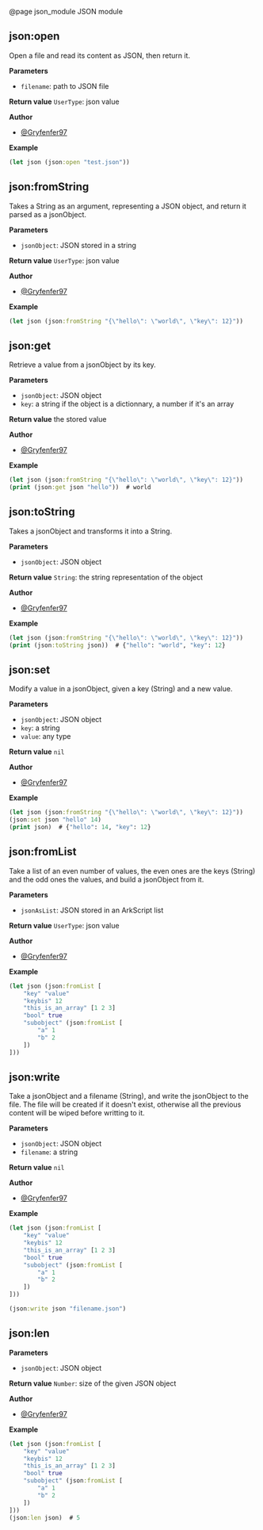@page json_module JSON module

## json:open

Open a file and read its content as JSON, then return it.

**Parameters**
- `filename`: path to JSON file

**Return value** `UserType`: json value

**Author**
- [@Gryfenfer97](https://github.com/Gryfenfer97)

**Example**
```clojure
(let json (json:open "test.json"))
```

## json:fromString

Takes a String as an argument, representing a JSON object, and return it parsed as a jsonObject.

**Parameters**
- `jsonObject`: JSON stored in a string

**Return value** `UserType`: json value

**Author**
- [@Gryfenfer97](https://github.com/Gryfenfer97)

**Example**
```clojure
(let json (json:fromString "{\"hello\": \"world\", \"key\": 12}"))
```

## json:get

Retrieve a value from a jsonObject by its key.

**Parameters**
- `jsonObject`: JSON object
- `key`: a string if the object is a dictionnary, a number if it's an array

**Return value** the stored value

**Author**
- [@Gryfenfer97](https://github.com/Gryfenfer97)

**Example**
```clojure
(let json (json:fromString "{\"hello\": \"world\", \"key\": 12}"))
(print (json:get json "hello"))  # world
```

## json:toString

Takes a jsonObject and transforms it into a String.

**Parameters**
- `jsonObject`: JSON object

**Return value** `String`: the string representation of the object

**Author**
- [@Gryfenfer97](https://github.com/Gryfenfer97)

**Example**
```clojure
(let json (json:fromString "{\"hello\": \"world\", \"key\": 12}"))
(print (json:toString json))  # {"hello": "world", "key": 12}
```

## json:set

Modify a value in a jsonObject, given a key (String) and a new value.

**Parameters**
- `jsonObject`: JSON object
- `key`: a string
- `value`: any type

**Return value** `nil`

**Author**
- [@Gryfenfer97](https://github.com/Gryfenfer97)

**Example**
```clojure
(let json (json:fromString "{\"hello\": \"world\", \"key\": 12}"))
(json:set json "hello" 14)
(print json)  # {"hello": 14, "key": 12}
```

## json:fromList

Take a list of an even number of values, the even ones are the keys (String) and the odd ones the values, and build a jsonObject from it.

**Parameters**
- `jsonAsList`: JSON stored in an ArkScript list

**Return value** `UserType`: json value

**Author**
- [@Gryfenfer97](https://github.com/Gryfenfer97)

**Example**
```clojure
(let json (json:fromList [
    "key" "value"
    "keybis" 12
    "this_is_an_array" [1 2 3]
    "bool" true
    "subobject" (json:fromList [
        "a" 1
        "b" 2
    ])
]))
```

## json:write

Take a jsonObject and a filename (String), and write the jsonObject to the file. The file will be created if it doesn't exist, otherwise all the previous content will be wiped before writting to it.

**Parameters**
- `jsonObject`: JSON object
- `filename`: a string

**Return value** `nil`

**Author**
- [@Gryfenfer97](https://github.com/Gryfenfer97)

**Example**
```clojure
(let json (json:fromList [
    "key" "value"
    "keybis" 12
    "this_is_an_array" [1 2 3]
    "bool" true
    "subobject" (json:fromList [
        "a" 1
        "b" 2
    ])
]))

(json:write json "filename.json")
```

## json:len

**Parameters**
- `jsonObject`: JSON object

**Return value** `Number`: size of the given JSON object

**Author**
- [@Gryfenfer97](https://github.com/Gryfenfer97)

**Example**
```clojure
(let json (json:fromList [
    "key" "value"
    "keybis" 12
    "this_is_an_array" [1 2 3]
    "bool" true
    "subobject" (json:fromList [
        "a" 1
        "b" 2
    ])
]))
(json:len json)  # 5
```
